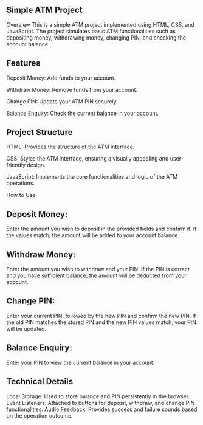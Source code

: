 Simple ATM Project
------------------
Overview
This is a simple ATM project implemented using HTML, CSS, and JavaScript. The project simulates basic ATM functionalities such as depositing money, withdrawing money, changing PIN, and checking the account balance.

Features
--------

Deposit Money: Add funds to your account.

Withdraw Money: Remove funds from your account.

Change PIN: Update your ATM PIN securely.

Balance Enquiry: Check the current balance in your account.


Project Structure
-----------------

HTML: Provides the structure of the ATM interface.

CSS: Styles the ATM interface, ensuring a visually appealing and user-friendly design.

JavaScript: Implements the core functionalities and logic of the ATM operations.


How to Use

Deposit Money:
--------------
Enter the amount you wish to deposit in the provided fields and confirm it.
If the values match, the amount will be added to your account balance.

Withdraw Money:
---------------
Enter the amount you wish to withdraw and your PIN.
If the PIN is correct and you have sufficient balance, the amount will be deducted from your account.

Change PIN:
------------
Enter your current PIN, followed by the new PIN and confirm the new PIN.
If the old PIN matches the stored PIN and the new PIN values match, your PIN will be updated.

Balance Enquiry:
----------------
Enter your PIN to view the current balance in your account.

Technical Details
----------------
Local Storage: Used to store balance and PIN persistently in the browser.
Event Listeners: Attached to buttons for deposit, withdraw, and change PIN functionalities.
Audio Feedback: Provides success and failure sounds based on the operation outcome.
